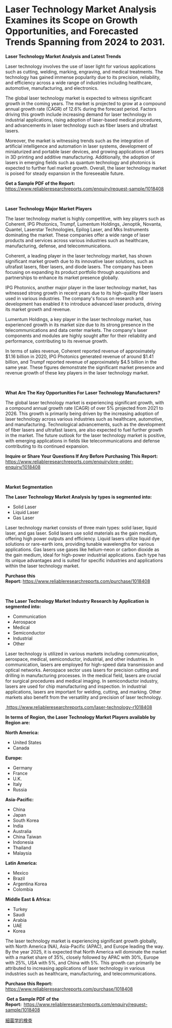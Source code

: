 <p><h1>Laser Technology Market Analysis Examines its Scope on Growth Opportunities, and Forecasted Trends Spanning from 2024 to 2031.</h1></p><p><strong>Laser Technology Market Analysis and Latest Trends</strong></p>
<p><p>Laser technology involves the use of laser light for various applications such as cutting, welding, marking, engraving, and medical treatments. The technology has gained immense popularity due to its precision, reliability, and efficiency across a wide range of industries including healthcare, automotive, manufacturing, and electronics. </p><p>The global laser technology market is expected to witness significant growth in the coming years. The market is projected to grow at a compound annual growth rate (CAGR) of 12.6% during the forecast period. Factors driving this growth include increasing demand for laser technology in industrial applications, rising adoption of laser-based medical procedures, and advancements in laser technology such as fiber lasers and ultrafast lasers.</p><p>Moreover, the market is witnessing trends such as the integration of artificial intelligence and automation in laser systems, development of miniaturized and portable laser devices, and growing applications of lasers in 3D printing and additive manufacturing. Additionally, the adoption of lasers in emerging fields such as quantum technology and photonics is expected to further fuel market growth. Overall, the laser technology market is poised for steady expansion in the foreseeable future.</p></p>
<p><strong>Get a Sample PDF of the Report:&nbsp;</strong> <a href="https://www.reliableresearchreports.com/enquiry/request-sample/1018408">https://www.reliableresearchreports.com/enquiry/request-sample/1018408</a></p>
<p>&nbsp;</p>
<p><strong>Laser Technology Major Market Players</strong></p>
<p><p>The laser technology market is highly competitive, with key players such as Coherent, IPG Photonics, Trumpf, Lumentum Holdings, Jenoptik, Novanta, Quantel, Laserstar Technologies, Epilog Laser, and Mks Instruments dominating the market. These companies offer a wide range of laser products and services across various industries such as healthcare, manufacturing, defense, and telecommunications.</p><p>Coherent, a leading player in the laser technology market, has shown significant market growth due to its innovative laser solutions, such as ultrafast lasers, fiber lasers, and diode lasers. The company has been focusing on expanding its product portfolio through acquisitions and partnerships to enhance its market presence globally.</p><p>IPG Photonics, another major player in the laser technology market, has witnessed strong growth in recent years due to its high-quality fiber lasers used in various industries. The company's focus on research and development has enabled it to introduce advanced laser products, driving its market growth and revenue.</p><p>Lumentum Holdings, a key player in the laser technology market, has experienced growth in its market size due to its strong presence in the telecommunications and data center markets. The company's laser components and modules are highly sought after for their reliability and performance, contributing to its revenue growth.</p><p>In terms of sales revenue, Coherent reported revenue of approximately $1.16 billion in 2020, IPG Photonics generated revenue of around $1.41 billion, and Trumpf reported revenue of approximately $4.5 billion in the same year. These figures demonstrate the significant market presence and revenue growth of these key players in the laser technology market.</p></p>
<p>&nbsp;</p>
<p><strong>What Are The Key Opportunities For Laser Technology Manufacturers?</strong></p>
<p><p>The global laser technology market is experiencing significant growth, with a compound annual growth rate (CAGR) of over 5% projected from 2021 to 2026. This growth is primarily being driven by the increasing adoption of laser technology across various industries such as healthcare, automotive, and manufacturing. Technological advancements, such as the development of fiber lasers and ultrafast lasers, are also expected to fuel further growth in the market. The future outlook for the laser technology market is positive, with emerging applications in fields like telecommunications and defense contributing to its continued expansion.</p></p>
<p><strong>Inquire or Share Your Questions If Any Before Purchasing This Report:</strong> <a href="https://www.reliableresearchreports.com/enquiry/pre-order-enquiry/1018408">https://www.reliableresearchreports.com/enquiry/pre-order-enquiry/1018408</a></p>
<p>&nbsp;</p>
<p><strong>Market Segmentation</strong></p>
<p><strong>The Laser Technology Market Analysis by types is segmented into:</strong></p>
<p><ul><li>Solid Laser</li><li>Liquid Laser</li><li>Gas Laser</li></ul></p>
<p><p>Laser technology market consists of three main types: solid laser, liquid laser, and gas laser. Solid lasers use solid materials as the gain medium, offering high power outputs and efficiency. Liquid lasers utilize liquid dye solutions or rare-earth ions, providing tunable wavelengths for various applications. Gas lasers use gases like helium-neon or carbon dioxide as the gain medium, ideal for high-power industrial applications. Each type has its unique advantages and is suited for specific industries and applications within the laser technology market.</p></p>
<p><strong>Purchase this Report:&nbsp;</strong><a href="https://www.reliableresearchreports.com/purchase/1018408">https://www.reliableresearchreports.com/purchase/1018408</a></p>
<p>&nbsp;</p>
<p><strong>The Laser Technology Market Industry Research by Application is segmented into:</strong></p>
<p><ul><li>Communication</li><li>Aerospace</li><li>Medical</li><li>Semiconductor</li><li>Industrial</li><li>Other</li></ul></p>
<p><p>Laser technology is utilized in various markets including communication, aerospace, medical, semiconductor, industrial, and other industries. In communication, lasers are employed for high-speed data transmission and optical networks. Aerospace sector uses lasers for precision cutting and drilling in manufacturing processes. In the medical field, lasers are crucial for surgical procedures and medical imaging. In semiconductor industry, lasers are used for chip manufacturing and inspection. In industrial applications, lasers are important for welding, cutting, and marking. Other markets also benefit from the versatility and precision of laser technology.</p></p>
<p><a href="https://www.reliableresearchreports.com/laser-technology-r1018408">&nbsp;https://www.reliableresearchreports.com/laser-technology-r1018408</a></p>
<p><strong>In terms of Region, the Laser Technology Market Players available by Region are:</strong></p>
<p>
    <p> <strong> North America: </strong>
        <ul>
            <li>United States</li>
            <li>Canada</li>
        </ul>
        </p> 
    <p> <strong> Europe: </strong>
        <ul>
            <li>Germany</li>
            <li>France</li>
            <li>U.K.</li>
            <li>Italy</li>
            <li>Russia</li>
        </ul>
        </p> 
    <p> <strong> Asia-Pacific: </strong>
        <ul>
            <li>China</li>
            <li>Japan</li>
            <li>South Korea</li>
            <li>India</li>
            <li>Australia</li>
            <li>China Taiwan</li>
            <li>Indonesia</li>
            <li>Thailand</li>
            <li>Malaysia</li>
        </ul>
        </p> 
    <p> <strong> Latin America: </strong>
        <ul>
            <li>Mexico</li>
            <li>Brazil</li>
            <li>Argentina Korea</li>
            <li>Colombia</li>
        </ul>
        </p> 
    <p> <strong> Middle East & Africa: </strong>
        <ul>
            <li>Turkey</li>
            <li>Saudi</li>
            <li>Arabia</li>
            <li>UAE</li>
            <li>Korea</li>
        </ul>
    </p>
    </p>
<p><p>The laser technology market is experiencing significant growth globally, with North America (NA), Asia-Pacific (APAC), and Europe leading the way. By the year 2025, it is expected that North America will dominate the market with a market share of 35%, closely followed by APAC with 30%, Europe with 25%, USA with 5%, and China with 5%. This growth can primarily be attributed to increasing applications of laser technology in various industries such as healthcare, manufacturing, and telecommunications.</p></p>
<p><strong>Purchase this Report: </strong><a href="https://www.reliableresearchreports.com/purchase/1018408">https://www.reliableresearchreports.com/purchase/1018408</a></p>
<p>&nbsp;<strong>Get a Sample PDF of the Report:&nbsp;&nbsp;</strong><a href="https://www.reliableresearchreports.com/enquiry/request-sample/1018408">https://www.reliableresearchreports.com/enquiry/request-sample/1018408</a></p>
<p><strong></strong></p>
<p><p><a href="https://github.com/SarahFahey88/Market-Research-Report-List-1/blob/main/673790536805.md">細菌学的検査</a></p></p>